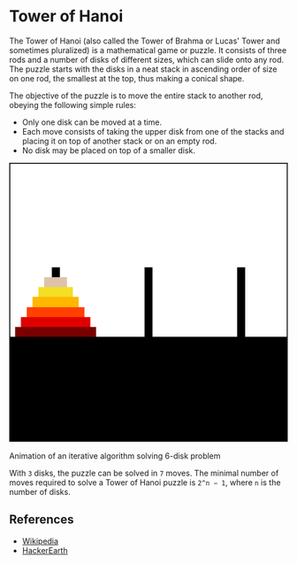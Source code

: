 # Tower of Hanoi

The Tower of Hanoi (also called the Tower of Brahma or Lucas'
Tower and sometimes pluralized) is a mathematical game or puzzle.
It consists of three rods and a number of disks of different sizes,
which can slide onto any rod. The puzzle starts with the disks in
a neat stack in ascending order of size on one rod, the smallest
at the top, thus making a conical shape.

The objective of the puzzle is to move the entire stack to another
rod, obeying the following simple rules:

- Only one disk can be moved at a time.
- Each move consists of taking the upper disk from one of the
  stacks and placing it on top of another stack or on an empty rod.
- No disk may be placed on top of a smaller disk.

![Hanoi Tower](../../assets/Iterative_algorithm_solving_a_6_disks_Tower_of_Hanoi.gif)

Animation of an iterative algorithm solving 6-disk problem

With `3` disks, the puzzle can be solved in `7` moves. The minimal
number of moves required to solve a Tower of Hanoi puzzle
is `2^n − 1`, where `n` is the number of disks.

## References

- [Wikipedia](https://en.wikipedia.org/wiki/Tower_of_Hanoi)
- [HackerEarth](https://www.hackerearth.com/blog/algorithms/tower-hanoi-recursion-game-algorithm-explained/)
